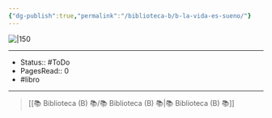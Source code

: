 ```yaml
---
{"dg-publish":true,"permalink":"/biblioteca-b/b-la-vida-es-sueno/"}
---
```


![|150](http://books.google.com/books/content?id=53kpDwAAQBAJ&printsec=frontcover&img=1&zoom=1&edge=curl&source=gbs_api)

---

- Status:: #ToDo 
- PagesRead:: 0
- #libro

---


> [[📚 Biblioteca (B) 📚/📚 Biblioteca (B) 📚\|📚 Biblioteca (B) 📚]]